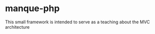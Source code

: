 manque-php
==========

This small framework is intended to serve as a teaching about the MVC architecture
